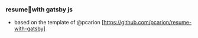 ### resume📃with gatsby js
- based on the template of @pcarion [https://github.com/pcarion/resume-with-gatsby]